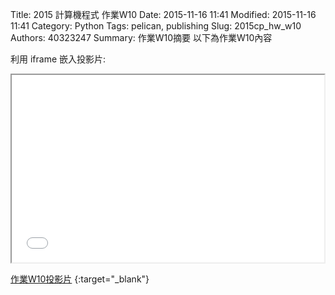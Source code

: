 Title: 2015 計算機程式 作業W10
Date: 2015-11-16 11:41
Modified: 2015-11-16 11:41
Category: Python
Tags: pelican, publishing
Slug: 2015cp_hw_w10
Authors: 40323247
Summary: 作業W10摘要
以下為作業W10內容

利用 iframe 嵌入投影片:

<iframe src="simplest10.html" width="500" height="300"></iframe>

[作業W10投影片](simplest10.html)
{:target="_blank"}
